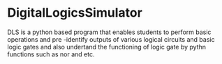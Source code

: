 # DigitalLogicsSimulator
DLS is a python based program that enables students to perform basic operations and pre -identify outputs of various logical circuits and basic logic gates and also undertand the functioning of logic gate by pythn functions such as nor and etc.
